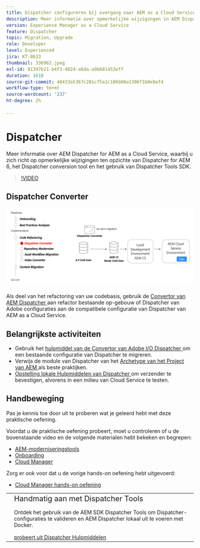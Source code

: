 ```yaml
---
title: Dispatcher configureren bij overgang naar AEM as a Cloud Service
description: Meer informatie over opmerkelijke wijzigingen in AEM Dispatcher for AEM as a Cloud Service, het Dispatcher-conversieprogramma en het gebruik van Dispatcher Tools SDK.
version: Experience Manager as a Cloud Service
feature: Dispatcher
topic: Migration, Upgrade
role: Developer
level: Experienced
jira: KT-8633
thumbnail: 336962.jpeg
exl-id: 81397b21-b4f3-4024-a6da-a9b681453eff
duration: 1618
source-git-commit: 48433a5367c281cf5a1c106b08a1306f1b0e8ef4
workflow-type: tm+mt
source-wordcount: '237'
ht-degree: 2%

---
```



# Dispatcher

Meer informatie over AEM Dispatcher for AEM as a Cloud Service, waarbij u zich richt op opmerkelijke wijzigingen ten opzichte van Dispatcher for AEM 6, het Dispatcher conversion tool en het gebruik van Dispatcher Tools SDK.

>[!VIDEO](https://video.tv.adobe.com/v/336962?quality=12&learn=on)

## Dispatcher Converter

![Dispatcher Converter](./assets/dispatcher-converter-diagram.png)

Als deel van het refactoring van uw codebasis, gebruik de [ Convertor van AEM Dispatcher ](https://experienceleague.adobe.com/docs/experience-manager-cloud-service/moving/refactoring-tools/dispatcher-transformation-utility-tools.html) aan refactor bestaande op-gebouw of Dispatcher van Adobe configuraties aan de compatibele configuratie van Dispatcher van AEM as a Cloud Service.

## Belangrijkste activiteiten

+ Gebruik het [ hulpmiddel van de Convertor van Adobe I/O Dispatcher ](https://github.com/adobe/aio-cli-plugin-aem-cloud-service-migration#aio-aem-migrationdispatcher-converter) om een bestaande configuratie van Dispatcher te migreren.
+ Verwijs de module van Dispatcher van het [ Archetype van het Project van AEM ](https://github.com/adobe/aem-project-archetype/tree/develop/src/main/archetype/dispatcher.cloud) als beste praktijken.
+ [ Opstelling lokale Hulpmiddelen van Dispatcher ](https://experienceleague.adobe.com/docs/experience-manager-learn/cloud-service/local-development-environment-set-up/dispatcher-tools.html) om verzender te bevestigen, alvorens in een milieu van Cloud Service te testen.

## Handbeweging

Pas je kennis toe door uit te proberen wat je geleerd hebt met deze praktische oefening.

Voordat u de praktische oefening probeert, moet u controleren of u de bovenstaande video en de volgende materialen hebt bekeken en begrepen:

+ [AEM-moderniseringstools](./aem-modernization-tools.md)
+ [Onboarding](./onboarding.md)
+ [Cloud Manager](./cloud-manager.md)

Zorg er ook voor dat u de vorige hands-on oefening hebt uitgevoerd:

+ [Cloud Manager hands-on oefening](./cloud-manager.md#hands-on-exercise)

<table style="border-width:0">
    <tr>
        <td style="width:150px">
            <a  rel="noreferrer"
                target="_blank"
                href="https://github.com/adobe/aem-cloud-engineering-video-series-exercises/tree/session5-dispatcher#cloud-acceleration-bootcamp---session-5-dispatcher"><img alt="Hands-on opslagplaats van GitHub" src="./assets/github.png"/>
            </a>        
        </td>
        <td style="width:100%;margin-bottom:1rem;">
            <div style="font-size:1.25rem;font-weight:400;">Handmatig aan met Dispatcher Tools</div>
            <p style="margin:1rem 0">
                Ontdek het gebruik van de AEM SDK Dispatcher Tools om Dispatcher-configuraties te valideren en AEM Dispatcher lokaal uit te voeren met Docker.
            </p>
            <a  rel="noreferrer"
                target="_blank"
                href="https://github.com/adobe/aem-cloud-engineering-video-series-exercises/tree/session5-dispatcher#cloud-acceleration-bootcamp---session-5-dispatcher" class="spectrum-Button spectrum-Button--primary spectrum-Button--sizeM">
                <span class="spectrum-Button-label has-no-wrap has-text-weight-bold"> probeert uit Dispatcher Hulpmiddelen </span>
            </a>
        </td>
    </tr>
</table>
